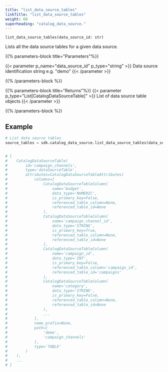 ```yaml
---
title: "list_data_source_tables"
linkTitle: "list_data_source_tables"
weight: 60
superheading: "catalog_data_source."
---
```




``list_data_source_tables(data_source_id: str)``

Lists all the data source tables for a given data source.

{{% parameters-block  title="Parameters"%}}

{{< parameter p_name="data_source_id" p_type="string" >}}
Data source identification string e.g. "demo"
{{< /parameter >}}

{{% /parameters-block %}}

{{% parameters-block title="Returns"%}}
{{< parameter p_type="List[CatalogDataSourceTable]" >}}
List of data source table objects
{{< /parameter >}}

{{% /parameters-block %}}

## Example

```Python
# List data source tables
source_tables = sdk.catalog_data_source.list_data_source_tables(data_source_id="123")


# [
#    CatalogDataSourceTable(
#        id='campaign_channels',
#        type='dataSourceTable',
#        attributes=CatalogDataSourceTableAttributes(
#            columns=[
#                CatalogDataSourceTableColumn(
#                    name='budget',
#                    data_type='NUMERIC',
#                    is_primary_key=False,
#                    referenced_table_column=None,
#                    referenced_table_id=None
#                ),
#                CatalogDataSourceTableColumn(
#                    name='campaign_channel_id',
#                    data_type='STRING',
#                    is_primary_key=True,
#                    referenced_table_column=None,
#                    referenced_table_id=None
#                ),
#                CatalogDataSourceTableColumn(
#                    name='campaign_id',
#                    data_type='INT',
#                    is_primary_key=False,
#                    referenced_table_column='campaign_id',
#                    referenced_table_id='campaigns'
#                ),
#                CatalogDataSourceTableColumn(
#                    name='category',
#                    data_type='STRING',
#                    is_primary_key=False,
#                    referenced_table_column=None,
#                    referenced_table_id=None
#                ),
#                ...
#            ],
#            name_prefix=None,
#            path=[
#                'demo',
#                'campaign_channels'
#            ],
#            type='TABLE'
#        )
#    ),
#    ...
# ]
```
